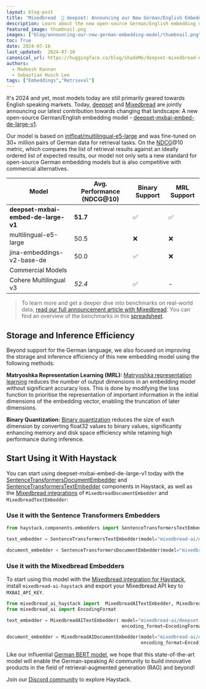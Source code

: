 ```yaml
---
layout: blog-post
title: 'Mixedbread  🤝 deepset: Announcing our New German/English Embedding Model'
description: Learn about the new open-source German/English embedding model by deepset and Mixedbread
featured_image: thumbnail.png
images: ["blog/announcing-our-new-german-embedding-model/thumbnail.png"]
toc: True
date: 2024-07-18
last_updated:  2024-07-18
canonical_url: https://huggingface.co/blog/shadeMe/deepset-mixedbread-new-german-embedding-model
authors:
  - Madeesh Kannan
  - Sebastian Husch Lee
tags: ["Embeddings","Retrieval"]
---	
```


It's 2024 and yet, most models today are still primarily geared towards English speaking markets. Today, [deepset](https://deepset.ai) and [Mixedbread](https://www.mixedbread.ai/) are jointly announcing our latest contribution towards changing that landscape: A new open-source German/English embedding model - [deepset-mxbai-embed-de-large-v1](https://huggingface.co/mixedbread-ai/deepset-mxbai-embed-de-large-v1).

Our model is based on [intfloat/multilingual-e5-large](https://huggingface.co/intfloat/multilingual-e5-large) and was fine-tuned on 30+ million pairs of German data for retrieval tasks. On the [NDCG](https://www.evidentlyai.com/ranking-metrics/ndcg-metric)@10 metric, which compares the list of retrieval results against an ideally ordered list of expected results, our model not only sets a new standard for open-source German embedding models but is also competitive with commercial alternatives.  

|Model|Avg. Performance (NDCG@10)|Binary Support|MRL Support|
|-|-|-|-|
|**deepset-mxbai-embed-de-large-v1**|**51.7**|✅|✅|
|multilingual-e5-large|50.5|❌|❌|
|jina-embeddings-v2-base-de|50.0|✅|❌|
|Commercial Models|
|Cohere Multilingual v3| *52.4* |✅|-|


> To learn more and get a deeper dive into benchmarks on real-world data, [read our full announcement article with Mixedbread](https://www.mixedbread.ai/blog/deepset-mxbai-embed-de-large-v1). You can find an overview of the benchmarks in this [spreadsheet](https://docs.google.com/spreadsheets/d/1RIwLk7Ldy5CI03ckqJuOE2BJTYzP4JbVqP6Rz3WO1kw/edit?usp=sharing).

## Storage and Inference Efficiency 

Beyond support for the German language, we also focused on improving the storage and inference efficiency of this new embedding model using the following methods:

**Matryoshka Representation Learning (MRL):** [Matryoshka representation learning](https://huggingface.co/blog/matryoshka) reduces the number of output dimensions in an embedding model without significant accuracy loss. This is done by modifying the loss function to prioritise the representation of important information in the initial dimensions of the embedding vector, enabling the truncation of later dimensions.

**Binary Quantization:** [Binary quantization](https://huggingface.co/blog/embedding-quantization)  reduces the size of each dimension by converting float32 values to binary values, significantly enhancing memory and disk space efficiency while retaining high performance during inference.

## Start Using it With Haystack

You can start using deepset-mxbai-embed-de-large-v1 today with the [SentenceTransformersDocumentEmbedder](https://docs.haystack.deepset.ai/docs/sentencetransformersdocumentembedder) and [SentenceTransformersTextEmbedder](https://docs.haystack.deepset.ai/docs/sentencetransformerstextembedder) components in Haystack, as well as the [Mixedbread integrations](https://haystack.deepset.ai/integrations/mixedbread-ai) of `MixedbreadDocumentEmbedder` and `MixedbreadTextEmbedder`:

### Use it with the Sentence Transformers Embedders

```python
from haystack.components.embedders import SentenceTransformersTextEmbedder, SentenceTransformersDocumentEmbedder

text_embedder = SentenceTransformersTextEmbedder(model="mixedbread-ai/deepset-mxbai-embed-de-large-v1")

document_embedder = SentenceTransformersDocumentEmbedder(model="mixedbread-ai/deepset-mxbai-embed-de-large-v1")
```  

### Use it with the Mixedbread Embedders

To start using this model with the [Mixedbread integration for Haystack](https://haystack.deepset.ai/integrations/mixedbread-ai), install `mixedbread-ai-haystack` and export your Mixedbread API key to `MXBAI_API_KEY`.

```python
from mixedbread_ai_haystack import  MixedbreadAITextEmbedder, MixedbreadAIDocumentEmbedder
from mixedbread_ai import EncodingFormat

text_embedder = MixedbreadAITextEmbedder( model="mixedbread-ai/deepset-mxbai-embed-de-large-v1",
                                          encoding_format=EncodingFormat.BINARY)

document_embedder = MixedbreadAIDocumentEmbedder(model="mixedbread-ai/deepset-mxbai-embed-de-large-v1",
                                                 encoding_format=EncodingFormat.BINARY)
```  

Like our influential [German BERT model](https://www.deepset.ai/german-bert), we hope that this state-of-the-art model will enable the German-speaking AI community to build innovative products in the field of retrieval-augmented generation (RAG) and beyond!

Join our [Discord community](https://discord.com/invite/VBpFzsgRVF) to explore Haystack.
